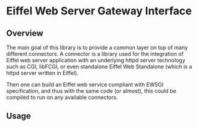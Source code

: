 # Eiffel Web Server Gateway Interface 

## Overview
The main goal of this library is to provide a common layer on top of many different connectors.
A connector is a library used for the integration of Eiffel web server application with an underlying httpd server technology such as CGI, libFCGI, or even standalone Eiffel Web Standalone (which is a httpd server written in Eiffel).

Then one can build an Eiffel web service compliant with EWSGI specification, and thus with the same code (or almost), this could be compiled to run on any available connectors.

## Usage


## 
